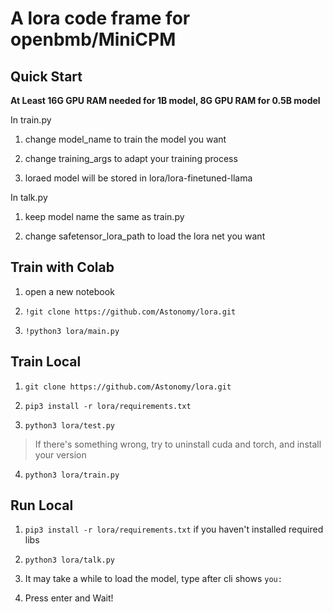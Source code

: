 # A lora code frame for openbmb/MiniCPM

## Quick Start
**At Least 16G GPU RAM needed for 1B model, 8G GPU RAM for 0.5B model**

In train.py
1. change model_name to train the model you want

2. change training_args to adapt your training process

3. loraed model will be stored in lora/lora-finetuned-llama

In talk.py
1. keep model name the same as train.py

2. change safetensor_lora_path to load the lora net you want

## Train with Colab
1. open a new notebook

2. ``` !git clone https://github.com/Astonomy/lora.git ```

3. ``` !python3 lora/main.py ```

## Train Local
1. ``` git clone https://github.com/Astonomy/lora.git ```

2. ``` pip3 install -r lora/requirements.txt ```

3. ``` python3 lora/test.py ```

> If there's something wrong, try to uninstall cuda and torch, and install your version

4.  ``` python3 lora/train.py ```

## Run Local
1. ``` pip3 install -r lora/requirements.txt ``` if you haven't installed required libs

2. ``` python3 lora/talk.py ```

3. It may take a while to load the model, type after cli shows ``` you: ```

4. Press enter and Wait!
